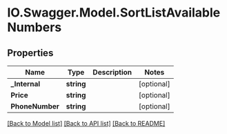 # IO.Swagger.Model.SortListAvailableNumbers
## Properties

Name | Type | Description | Notes
------------ | ------------- | ------------- | -------------
**_Internal** | **string** |  | [optional] 
**Price** | **string** |  | [optional] 
**PhoneNumber** | **string** |  | [optional] 

[[Back to Model list]](../README.md#documentation-for-models) [[Back to API list]](../README.md#documentation-for-api-endpoints) [[Back to README]](../README.md)


